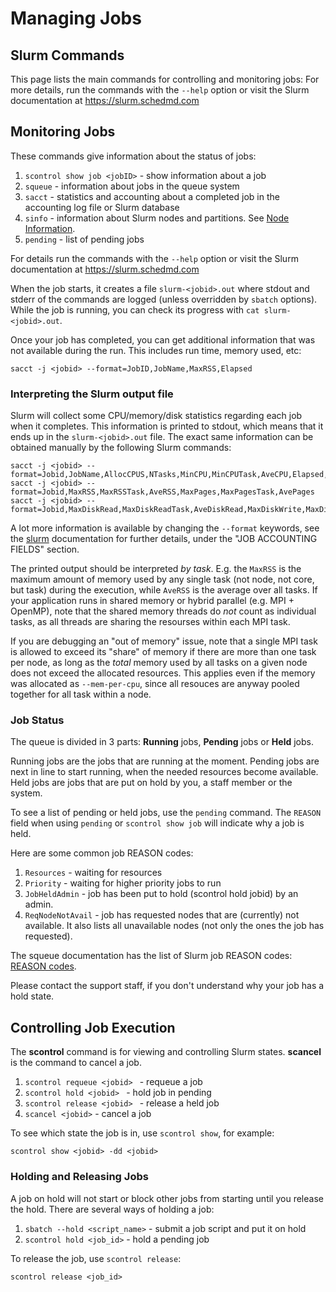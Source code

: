# Managing Jobs

## Slurm Commands

This page lists the main commands for controlling and monitoring jobs:
For more details, run the commands with the `--help` option or visit the Slurm documentation at https://slurm.schedmd.com

## Monitoring Jobs

These commands give information about the status of jobs:

1. `scontrol show job <jobID>` - show information about a job
2. `squeue` - information about jobs in the queue system
3. `sacct` - statistics and accounting about a completed job in the accounting log file or Slurm database
4. `sinfo` - information about Slurm nodes and partitions. See [Node Information](qos.md#nodeinfo).
5. `pending` - list of pending jobs

For details run the commands with the `--help` option or visit the Slurm documentation at https://slurm.schedmd.com

When the job starts, it creates a file `slurm-<jobid>.out` where stdout and
stderr of the commands are logged (unless overridden by `sbatch` options).
While the job is running, you can check its progress with `cat slurm-<jobid>.out`.

Once your job has completed, you can get additional information that was not
available during the run. This includes run time, memory used, etc:

    sacct -j <jobid> --format=JobID,JobName,MaxRSS,Elapsed

### Interpreting the Slurm output file

Slurm will collect some CPU/memory/disk statistics regarding each job when it
completes. This information is printed to stdout, which means that it ends
up in the `slurm-<jobid>.out` file. The exact same information can be obtained
manually by the following Slurm commands:

    sacct -j <jobid> --format=Jobid,JobName,AllocCPUS,NTasks,MinCPU,MinCPUTask,AveCPU,Elapsed,ExitCode
    sacct -j <jobid> --format=Jobid,MaxRSS,MaxRSSTask,AveRSS,MaxPages,MaxPagesTask,AvePages
    sacct -j <jobid> --format=Jobid,MaxDiskRead,MaxDiskReadTask,AveDiskRead,MaxDiskWrite,MaxDiskWriteTask,AveDiskWrite

A lot more information is available by changing the `--format` keywords, see the
[slurm](https://slurm.schedmd.com/sacct.html#lbAF) documentation for further
details, under the "JOB ACCOUNTING FIELDS" section.

The printed output should be interpreted *by task*. E.g. the `MaxRSS` is the
maximum amount of memory used by any single task (not node, not core, but task)
during the execution, while `AveRSS` is the average over all tasks. If your
application runs in shared memory or hybrid parallel (e.g. MPI + OpenMP), note
that the shared memory threads do *not* count as individual tasks, as all
threads are sharing the resourses within each MPI task.

If you are debugging an "out of memory" issue, note that a single MPI task is
allowed to exceed its "share" of memory if there are more than one task per
node, as long as the *total* memory used by all tasks on a given node does not
exceed the allocated resources. This applies even if the memory was allocated
as `--mem-per-cpu`, since all resouces are anyway pooled together for all task
within a node.

### Job Status

The queue is divided in 3 parts: **Running** jobs, **Pending** jobs or **Held** jobs.

Running jobs are the jobs that are running at the moment. Pending jobs are
next in line to start running, when the needed resources become available.
Held jobs are jobs that are put on hold by you, a staff member or the system.

To see a list of pending or held jobs, use the `pending` command. The `REASON` field when using
`pending` or `scontrol show job` will indicate why a job is held.

Here are some common job REASON codes:

1. `Resources` - waiting for resources
2. `Priority` -  waiting for higher priority jobs to run
3. `JobHeldAdmin` - job has been put to hold (scontrol hold jobid) by an admin.
4. `ReqNodeNotAvail` - job has requested nodes that are (currently) not available.  It also lists all unavailable nodes (not only the ones the job has requested).

The squeue documentation has the list of Slurm job REASON codes: [REASON codes](https://slurm.schedmd.com/squeue.html#lbAF).

Please contact the support staff, if you don't understand why your job
has a hold state.

## Controlling Job Execution

The **scontrol** command is for viewing and controlling Slurm states. **scancel** is the command to cancel a job.

1. `scontrol requeue <jobid> ` - requeue a job
2. `scontrol hold <jobid> ` - hold job in pending
3. `scontrol release <jobid> ` - release a held job
4. `scancel <jobid>` - cancel a job

To see which state the job is in, use `scontrol show`, for example:

    scontrol show <jobid> -dd <jobid>

### Holding and Releasing Jobs

A job on hold will not start or block other jobs from starting until you release the hold.
There are several ways of holding a job:

1. `sbatch --hold <script_name>` - submit a job script and put it on hold
2. `scontrol hold <job_id>` - hold a pending job

To release the job, use `scontrol release`:

    scontrol release <job_id>
